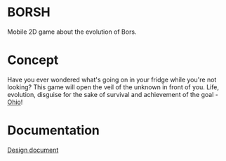 # BORSH
Mobile 2D game about the evolution of Bors.

# Concept
Have you ever wondered what's going on in your fridge while you're not looking? This game will open the veil of the unknown in front of you. Life, evolution, disguise for the sake of survival and achievement of the goal - [Ohio](https://yandex.ru/maps/29352/state-of-ohio/?ll=-82.667644%2C40.390200&mode=search&ol=geo&ouri=ymapsbm1%3A%2F%2Fgeo%3Fll%3D-82.736%252C40.765%26spn%3D4.304%252C3.918%26text%3DUnited%2520States%2520of%2520America%252C%2520Ohio&source=wizgeo&utm_medium=maps-desktop&utm_source=serp&z=7)!

# Documentation
[Design document](https://docs.google.com/document/d/1KWWaNg-x0lemyas2NzckzFLNAke-2xbG0eaYdymhm2g/edit)
